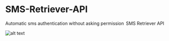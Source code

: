 # SMS-Retriever-API
Automatic sms authentication without asking permission   SMS Retriever API

![alt text](https://developers.google.com/identity/sms-retriever/flow-overview.png)
